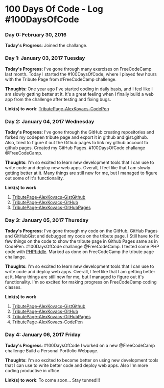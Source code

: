 # 100 Days Of Code - Log #100DaysOfCode

### Day 0: February 30, 2016 

**Today's Progress**: Joined the challange.


### Day 1: January 03, 2017 Tuesday

**Today's Progress**: I've gone through many exercises on FreeCodeCamp last month. Today I started the #100DaysOfCode, where I played few hours with the Tribute Page from #FreeCodeCamp challenge.

**Thoughts**: One year ago I've started coding in daily basis, and I feel like I am slowly getting better at it. It's a great feeling when I finally build a web app from the challenge after testing and fixing bugs. 

**Link(s) to work**: [TributePage-AlexKovacs-CodePen](https://codepen.io/lindakovacs/full/JbgaQg/)


### Day 2: January 04, 2017 Wednesday

**Today's Progress**: I've gone through the GitHub creating repositories and forked my codepen tribute page and export it in github and gist.github. Also, tried to figure it out the Github pages to link my github account to github pages. Created my GitHub Pages. #100DaysOfCode challange @FreeCodeCamp. 

**Thoughts**: I'm so excited to learn new development tools that I can use to write code and deploy new web apps. Overall, I feel like that I am slowly getting better at it. Many things are still new for me, but I managed to figure out some of it's functionality.

**Link(s) to work**
1. [TributePage-AlexKovacs-GistGithub](https://gist.github.com/lindakovacs/db1408c1e3efb98d5aabb97a56c7b452)
2. [TributePage-AlexKovacs-GitHub](https://github.com/lindakovacs/tribute-page-alex-kovacs/tree/master)
3. [TributePage-AlexKovacs-GitHubPages](https://lindakovacs.github.io/index.html)

### Day 3: January 05, 2017 Thursday

**Today's Progress**: I've gone through my code on the GitHub, GitHub Pages and GitHubGist and debugged my code on the tribute page. I Still have to fix few things on the code to show the tribute page in Github Pages same as in CodePen. #100DaysOfCode challange @FreeCodeCamp. I tested some PHP code with [PHPfiddle](http://phpfiddle.org). Marked as done on FreeCodeCamp the tribute page challange.

**Thoughts**: I'm so excited to learn new development tools that I can use to write code and deploy web apps. Overall, I feel like that I am getting better at it. Many things are still new for me, but I managed to figure out it's functionality. I'm so excited for making progress on FreeCodeCamp coding classes.

**Link(s) to work**
1. [TributePage-AlexKovacs-GistGithub](https://gist.github.com/lindakovacs/db1408c1e3efb98d5aabb97a56c7b452)
2. [TributePage-AlexKovacs-GitHub](https://github.com/lindakovacs/tribute-page-alex-kovacs/tree/master)
3. [TributePage-AlexKovacs-GitHubPages](https://lindakovacs.github.io/index.html)
4. [TributePage-AlexKovacs-CodePen](https://codepen.io/lindakovacs/full/JbgaQg/)

### Day 4: January 06, 2017 Friday

**Today's Progress**: #100DaysOfCode I worked on a new @FreeCodeCamp challenge Build a Personal Portfolio Webpage.

**Thoughts**: I'm so excited to become better on using new development tools that I can use to write better code and deploy web apps. Also I'm more coding productive in office. 

**Link(s) to work**: To come soon... Stay tunned!!!
